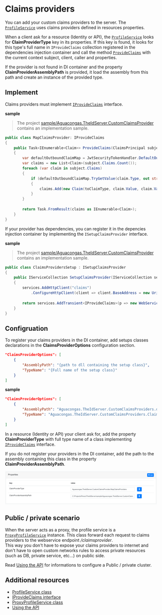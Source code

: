 # Claims providers

You can add your custom claims providers to the server. The [`ProfileService`](../src/IdentityServer/Aguacongas.IdentityServer.Admin/Services/ProfileService.cs) uses claims providers defined in resources properties.

When a client ask for a resource (Identity or API), the [`ProfileService`](../src/IdentityServer/Aguacongas.IdentityServer.Admin/Services/ProfileService.cs) looks for **ClaimProviderType** key in its properties. If this key is found, it looks for this type's full name in `IProvideClaims` collection registered in the dependencies injection container and call the method  [`ProvideClaims`](../src/IdentityServer/Aguacongas.IdentityServer/Abstractions/IProvideClaims.cs) with the current context subject, client, caller and properties.

If the provider is not found in DI container and the property **ClaimProviderAssemblyPath** is provided, it load the assembly from this path and create an instance of the provided type.

## Implement

Claims providers must implement [`IProvideClaims`](../TheIdServer/blob/master/src/IdentityServer/Aguacongas.IdentityServer/Abstractions/IProvideClaims.cs) interface.

**sample**

> The project [sample/Aguacongas.TheIdServer.CustomClaimsProvider](../sample/Aguacongas.TheIdServer.CustomClaimsProvider) contains an implementation sample.

```cs
public class MapClaimsProvider: IProvideClaims
{
    public Task<IEnumerable<Claim>> ProvideClaims(ClaimsPrincipal subject, Client client, string caller, Resource resource)
    {
        var defaultOutboundClaimMap = JwtSecurityTokenHandler.DefaultOutboundClaimTypeMap;
        var claims = new List<Claim>(subject.Claims.Count());
        foreach (var claim in subject.Claims)
        {
            if (defaultOutboundClaimMap.TryGetValue(claim.Type, out string toClaimType))
            {
                claims.Add(new Claim(toClaimType, claim.Value, claim.ValueType, claim.Issuer));
            }
        }

        return Task.FromResult(claims as IEnumerable<Claim>);
    }
}
```

If your provider has dependencies, you can register it in the depencies injection container by implementing the `ISetupClaimsProvider` interface.

**sample**

> The project [sample/Aguacongas.TheIdServer.CustomClaimsProvider](../sample/Aguacongas.TheIdServer.CustomClaimsProvider) contains an implementation sample.

```cs
public class ClaimsProvidersSetup : ISetupClaimsProvider
{
    public IServiceCollection SetupClaimsProvider(IServiceCollection services, IConfiguration configuration)
    {
        services.AddHttpClient("claims")
            .ConfigureHttpClient(client => client.BaseAddress = new Uri(configuration.GetValue<string>("ClaimsWebServiceUrl")));

        return services.AddTransient<IProvideClaims>(p => new WebServiceClaimsProvider(p.GetRequiredService<IHttpClientFactory>().CreateClient("claims")));
    }
}
```

## Configruation

To register your claims providers in the DI container, add setups classes declarations in the **ClaimsProviderOptions** configuration section.

```json
"ClaimsProviderOptions": [
    {
        "AssemblyPath": "{path to dll containing the setup class}",
        "TypeName": "{Full name of the setup class}"
    }
]
```

**sample**

```json
"ClaimsProviderOptions": [
    {
        "AssemblyPath": "Aguacongas.TheIdServer.CustomClaimsProviders.dll",
        "TypeName": "Aguacongas.TheIdServer.CustomClaimsProviders.ClaimsProvidersSetup"
    }
]
```

In a resource (Identity or API) your client ask for, add the property **ClaimProviderType** with full type name of a class implementing [`IProvideClaims`](../src/IdentityServer/Aguacongas.IdentityServer/Abstractions/IProvideClaims.cs) interface.

If you do not register your providers in the DI container, add the path to the assembly containing this class in the property **ClaimProviderAssemblyPath**.

![claims-provider](assets/claims-provider-configuration.png)

## Public / private scenario

When the server acts as a proxy, the profile service is a [`ProxyProfileService`](../src/IdentityServer/Aguacongas.IdentityServer.Admin/Services/ProxyProfileService.cs) instance. This class forward each request to claims providers to the webservice endpoint */claimsprovider*.  
This way you don't have to expose your claims providers to internet and don't have to open custom networks rules to access private resources (such as DB, private service, etc...) on public side.

Read [Using the API](src/Aguacongas.TheIdServer/README.md#using-the-api) for informations to configure a Public / private cluster.

## Additional resources

 * [ProfileService class](../src/IdentityServer/Aguacongas.IdentityServer.Admin/Services/ProfileService.cs)
 * [IProvideClaims interface](../src/IdentityServer/Aguacongas.IdentityServer/Abstractions/IProvideClaims.cs)
 * [ProxyProfileService class](../src/IdentityServer/Aguacongas.IdentityServer.Admin/Services/ProxyProfileService.cs)
 * [Using the API](src/Aguacongas.TheIdServer/README.md#using-the-api)